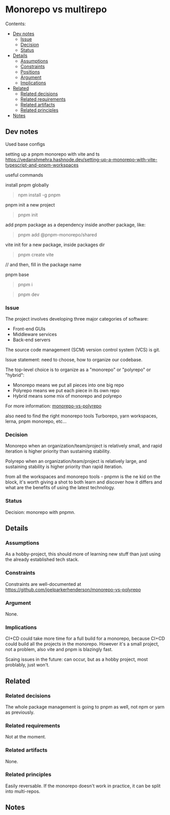 # Monorepo vs multirepo

Contents:

- [Dev notes](#dev-notes)
  - [Issue](#issue)
  - [Decision](#decision)
  - [Status](#status)
- [Details](#details)
  - [Assumptions](#assumptions)
  - [Constraints](#constraints)
  - [Positions](#positions)
  - [Argument](#argument)
  - [Implications](#implications)
- [Related](#related)
  - [Related decisions](#related-decisions)
  - [Related requirements](#related-requirements)
  - [Related artifacts](#related-artifacts)
  - [Related principles](#related-principles)
- [Notes](#notes)

## Dev notes

Used base configs

setting up a pnpm monorepo with vite and ts
https://vedanshmehra.hashnode.dev/setting-up-a-monorepo-with-vite-typescript-and-pnpm-workspaces

useful commands

install pnpm globally

> npm install -g pnpm

pnpm init a new project

> pnpm init

add pnpm package as a dependency inside another package, like:

> pnpm add @pnpm-monorepo/shared

vite init for a new package, inside packages dir

> pnpm create vite

// and then, fill in the package name

pnpm base

> pnpm i

> pnpm dev

### Issue

The project involves developing three major categories of software:

- Front-end GUIs
- Middleware services
- Back-end servers

The source code management (SCM) version control system (VCS) is git.

Issue statement: need to choose, how to organize our codebase.

The top-level choice is to organize as a "monorepo" or "polyrepo" or "hybrid":

- Monorepo means we put all pieces into one big repo
- Polyrepo means we put each piece in its own repo
- Hybrid means some mix of monorepo and polyrepo

For more information: [monorepo-vs-polyrepo](https://github.com/joelparkerhenderson/monorepo-vs-polyrepo)

also need to find the right monorepo tools
Turborepo, yarn workspaces, lerna, pnpm monorepo, etc...

### Decision

Monorepo when an organization/team/project is relatively small, and rapid iteration is higher priority than sustaining stability.

Polyrepo when an organization/team/project is relatively large, and sustaining stability is higher priority than rapid iteration.

from all the workspaces and monorepo tools - pnpmn is the ne kid on the block, it's worth giving a shot to both learn and discover how it differs and what are the benefits of using the latest technology.

### Status

Decision: monorepo with pnpmn.

## Details

### Assumptions

As a hobby-project, this should more of learning new stuff than just using the already established tech stack.

### Constraints

Constraints are well-documented at https://github.com/joelparkerhenderson/monorepo-vs-polyrepo

### Argument

None.

### Implications

CI+CD could take more time for a full build for a monorepo, because CI+CD could build all the projects in the monorepo.
However it's a small project, not a problem, also vite and pnpm is blazingly fast.

Scaing issues in the future: can occur, but as a hobby project, most problably, just won't.

## Related

### Related decisions

The whole package management is going to pnpm as well, not npm or yarn as previously.

### Related requirements

Not at the moment.

### Related artifacts

None.

### Related principles

Easily reversable. If the monorepo doesn't work in practice, it can be split into multi-repos.

## Notes
